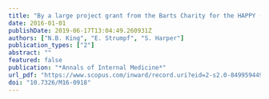 ```yaml
---
title: "By a large project grant from the Barts Charity for the HAPPY (Heart Attack Prevention Programme for You) London study (reference number 437/1412)."
date: 2016-01-01
publishDate: 2019-06-17T13:04:49.260931Z
authors: ["N.B. King", "E. Strumpf", "S. Harper"]
publication_types: ["2"]
abstract: ""
featured: false
publication: "*Annals of Internal Medicine*"
url_pdf: "https://www.scopus.com/inward/record.uri?eid=2-s2.0-84995944992&doi=10.7326%2fM16-0918&partnerID=40&md5=a367fc66ec686ea20c35509070dc6d15"
doi: "10.7326/M16-0918"
---
```


